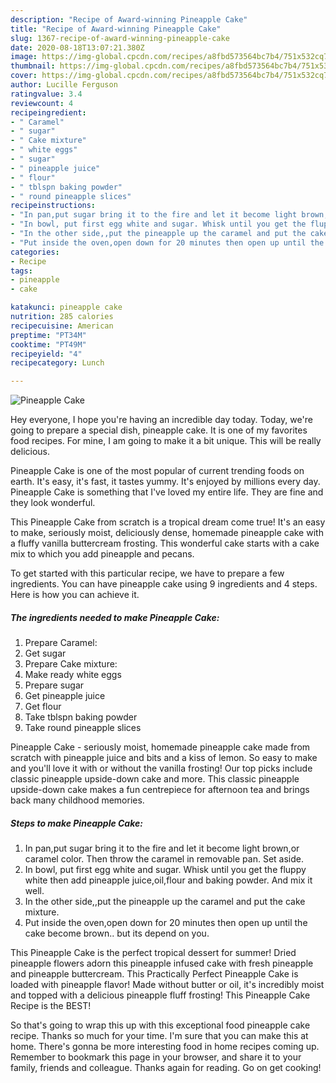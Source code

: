```yaml
---
description: "Recipe of Award-winning Pineapple Cake"
title: "Recipe of Award-winning Pineapple Cake"
slug: 1367-recipe-of-award-winning-pineapple-cake
date: 2020-08-18T13:07:21.380Z
image: https://img-global.cpcdn.com/recipes/a8fbd573564bc7b4/751x532cq70/pineapple-cake-recipe-main-photo.jpg
thumbnail: https://img-global.cpcdn.com/recipes/a8fbd573564bc7b4/751x532cq70/pineapple-cake-recipe-main-photo.jpg
cover: https://img-global.cpcdn.com/recipes/a8fbd573564bc7b4/751x532cq70/pineapple-cake-recipe-main-photo.jpg
author: Lucille Ferguson
ratingvalue: 3.4
reviewcount: 4
recipeingredient:
- " Caramel"
- " sugar"
- " Cake mixture"
- " white eggs"
- " sugar"
- " pineapple juice"
- " flour"
- " tblspn baking powder"
- " round pineapple slices"
recipeinstructions:
- "In pan,put sugar bring it to the fire and let it become light brown,or caramel color. Then throw the caramel in removable pan. Set aside."
- "In bowl, put first egg white and sugar. Whisk until you get the fluppy white then add pineapple juice,oil,flour and baking powder. And mix it well."
- "In the other side,,put the pineapple up the caramel and put the cake mixture."
- "Put inside the oven,open down for 20 minutes then open up until the cake become brown.. but its depend on you."
categories:
- Recipe
tags:
- pineapple
- cake

katakunci: pineapple cake 
nutrition: 285 calories
recipecuisine: American
preptime: "PT34M"
cooktime: "PT49M"
recipeyield: "4"
recipecategory: Lunch

---
```



![Pineapple Cake](https://img-global.cpcdn.com/recipes/a8fbd573564bc7b4/751x532cq70/pineapple-cake-recipe-main-photo.jpg)

Hey everyone, I hope you're having an incredible day today. Today, we're going to prepare a special dish, pineapple cake. It is one of my favorites food recipes. For mine, I am going to make it a bit unique. This will be really delicious.

Pineapple Cake is one of the most popular of current trending foods on earth. It's easy, it's fast, it tastes yummy. It's enjoyed by millions every day. Pineapple Cake is something that I've loved my entire life. They are fine and they look wonderful.

This Pineapple Cake from scratch is a tropical dream come true! It&#39;s an easy to make, seriously moist, deliciously dense, homemade pineapple cake with a fluffy vanilla buttercream frosting. This wonderful cake starts with a cake mix to which you add pineapple and pecans.


To get started with this particular recipe, we have to prepare a few ingredients. You can have pineapple cake using 9 ingredients and 4 steps. Here is how you can achieve it.

<!--inarticleads1-->

##### The ingredients needed to make Pineapple Cake:

1. Prepare  Caramel:
1. Get  sugar
1. Prepare  Cake mixture:
1. Make ready  white eggs
1. Prepare  sugar
1. Get  pineapple juice
1. Get  flour
1. Take  tblspn baking powder
1. Take  round pineapple slices


Pineapple Cake - seriously moist, homemade pineapple cake made from scratch with pineapple juice and bits and a kiss of lemon. So easy to make and you&#39;ll love it with or without the vanilla frosting! Our top picks include classic pineapple upside-down cake and more. This classic pineapple upside-down cake makes a fun centrepiece for afternoon tea and brings back many childhood memories. 

<!--inarticleads2-->

##### Steps to make Pineapple Cake:

1. In pan,put sugar bring it to the fire and let it become light brown,or caramel color. Then throw the caramel in removable pan. Set aside.
1. In bowl, put first egg white and sugar. Whisk until you get the fluppy white then add pineapple juice,oil,flour and baking powder. And mix it well.
1. In the other side,,put the pineapple up the caramel and put the cake mixture.
1. Put inside the oven,open down for 20 minutes then open up until the cake become brown.. but its depend on you.


This Pineapple Cake is the perfect tropical dessert for summer! Dried pineapple flowers adorn this pineapple infused cake with fresh pineapple and pineapple buttercream. This Practically Perfect Pineapple Cake is loaded with pineapple flavor! Made without butter or oil, it&#39;s incredibly moist and topped with a delicious pineapple fluff frosting! This Pineapple Cake Recipe is the BEST! 

So that's going to wrap this up with this exceptional food pineapple cake recipe. Thanks so much for your time. I'm sure that you can make this at home. There's gonna be more interesting food in home recipes coming up. Remember to bookmark this page in your browser, and share it to your family, friends and colleague. Thanks again for reading. Go on get cooking!
